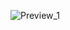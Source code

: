![Preview_1](https://user-images.githubusercontent.com/82946371/118977443-70855d80-b976-11eb-84dc-567f03c1e715.gif)


